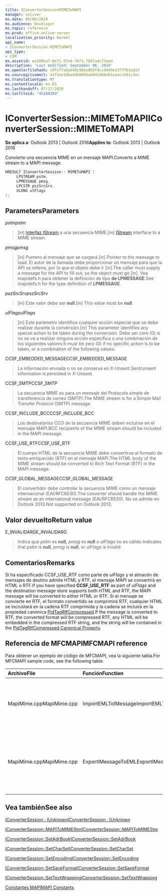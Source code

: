 ```yaml
---
title: IConverterSessionMIMEToMAPI
manager: soliver
ms.date: 09/06/2019
ms.audience: Developer
ms.topic: reference
ms.prod: office-online-server
localization_priority: Normal
api_name:
- IConverterSession.MIMEToMAPI
api_type:
- COM
ms.assetid: ee190ba7-9e71-97e4-7bf1-7b97adc73eed
description: 'Last modified: September 06, 2019'
ms.openlocfilehash: c9fcffa8ad4dc982e869f4ccd449e1377fb1ea57
ms.sourcegitcommit: 41f2ee16badd6009bab642d68a61eaaccb91c3ec
ms.translationtype: MT
ms.contentlocale: es-ES
ms.lasthandoff: 07/17/2020
ms.locfileid: "45160289"
---
```

# <a name="iconvertersessionmimetomapi"></a><span data-ttu-id="014bb-103">IConverterSession::MIMEToMAPI</span><span class="sxs-lookup"><span data-stu-id="014bb-103">IConverterSession::MIMEToMAPI</span></span>

  
  
<span data-ttu-id="014bb-104">**Se aplica a**: Outlook 2013 | Outlook 2016</span><span class="sxs-lookup"><span data-stu-id="014bb-104">**Applies to**: Outlook 2013 | Outlook 2016</span></span> 
  
<span data-ttu-id="014bb-105">Convierte una secuencia MIME en un mensaje MAPI.</span><span class="sxs-lookup"><span data-stu-id="014bb-105">Converts a MIME stream to a MAPI message.</span></span>
  
```cpp
HRESULT IConverterSession:: MIMEToMAPI ( 
     LPSTREAM pstm, 
     LPMESSAGE pmsg, 
     LPCSTR pszSrcSrv, 
     ULONG ulFlags 
);
```

## <a name="parameters"></a><span data-ttu-id="014bb-106">Parameters</span><span class="sxs-lookup"><span data-stu-id="014bb-106">Parameters</span></span>

 <span data-ttu-id="014bb-107">_pstm_</span><span class="sxs-lookup"><span data-stu-id="014bb-107">_pstm_</span></span>
  
> <span data-ttu-id="014bb-108">[in] [Interfaz IStream](https://msdn.microsoft.com/library/aa380034%28VS.85%29.aspx) a una secuencia MIME.</span><span class="sxs-lookup"><span data-stu-id="014bb-108">[in] [IStream](https://msdn.microsoft.com/library/aa380034%28VS.85%29.aspx) interface to a MIME stream.</span></span> 
    
 <span data-ttu-id="014bb-109">_pmsg_</span><span class="sxs-lookup"><span data-stu-id="014bb-109">_pmsg_</span></span>
  
> <span data-ttu-id="014bb-110">[in] Puntero al mensaje que se cargará.</span><span class="sxs-lookup"><span data-stu-id="014bb-110">[in] Pointer to the message to load.</span></span> <span data-ttu-id="014bb-111">El autor de la llamada debe proporcionar un mensaje para que la API se rellene, por lo que el objeto debe ir [in].</span><span class="sxs-lookup"><span data-stu-id="014bb-111">The caller must supply a message for the API to fill out, so the object must go [in].</span></span> <span data-ttu-id="014bb-112">Vea mapidefs.h para obtener la definición de tipo **de LPMESSAGE**.</span><span class="sxs-lookup"><span data-stu-id="014bb-112">See mapidefs.h for the type definition of **LPMESSAGE**.</span></span>
    
 <span data-ttu-id="014bb-113">_pszSrcSrv_</span><span class="sxs-lookup"><span data-stu-id="014bb-113">_pszSrcSrv_</span></span>
  
> <span data-ttu-id="014bb-114">[in] Este valor debe ser **null**.</span><span class="sxs-lookup"><span data-stu-id="014bb-114">[in] This value must be **null**.</span></span>
    
 <span data-ttu-id="014bb-115">_ulFlags_</span><span class="sxs-lookup"><span data-stu-id="014bb-115">_ulFlags_</span></span>
  
> <span data-ttu-id="014bb-116">[in] Este parámetro identifica cualquier acción especial que se debe realizar durante la conversión.</span><span class="sxs-lookup"><span data-stu-id="014bb-116">[in] This parameter identifies any special action to be taken during the conversion.</span></span> <span data-ttu-id="014bb-117">Debe ser cero (0) si no se va a realizar ninguna acción específica o una combinación de los siguientes valores:</span><span class="sxs-lookup"><span data-stu-id="014bb-117">It must be zero (0) if no specific action is to be taken, or a combination of the following values:</span></span>
    
<span data-ttu-id="014bb-118">CCSF_EMBEDDED_MESSAGE</span><span class="sxs-lookup"><span data-stu-id="014bb-118">CCSF_EMBEDDED_MESSAGE</span></span>
  
> <span data-ttu-id="014bb-119">La información enviada o no se conserva en X-Unsent.</span><span class="sxs-lookup"><span data-stu-id="014bb-119">Sent/unsent information is persisted in X-Unsent.</span></span>
    
<span data-ttu-id="014bb-120">CCSF_SMTP</span><span class="sxs-lookup"><span data-stu-id="014bb-120">CCSF_SMTP</span></span>
  
> <span data-ttu-id="014bb-121">La secuencia MIME es para un mensaje del Protocolo simple de transferencia de correo (SMTP).</span><span class="sxs-lookup"><span data-stu-id="014bb-121">The MIME stream is for a Simple Mail Transfer Protocol (SMTP) message.</span></span>
    
<span data-ttu-id="014bb-122">CCSF_INCLUDE_BCC</span><span class="sxs-lookup"><span data-stu-id="014bb-122">CCSF_INCLUDE_BCC</span></span>
  
> <span data-ttu-id="014bb-123">Los destinatarios CCO de la secuencia MIME deben incluirse en el mensaje MAPI.</span><span class="sxs-lookup"><span data-stu-id="014bb-123">BCC recipients of the MIME stream should be included in the MAPI message.</span></span>
    
<span data-ttu-id="014bb-124">CCSF_USE_RTF</span><span class="sxs-lookup"><span data-stu-id="014bb-124">CCSF_USE_RTF</span></span>
  
> <span data-ttu-id="014bb-125">El cuerpo HTML de la secuencia MIME debe convertirse al formato de texto enriquecido (RTF) en el mensaje MAPI.</span><span class="sxs-lookup"><span data-stu-id="014bb-125">The HTML body of the MIME stream should be converted to Rich Text Format (RTF) in the MAPI message.</span></span>

<span data-ttu-id="014bb-126">CCSF_GLOBAL_MESSAGE</span><span class="sxs-lookup"><span data-stu-id="014bb-126">CCSF_GLOBAL_MESSAGE</span></span>
> <span data-ttu-id="014bb-127">El convertidor debe controlar la secuencia MIME como un mensaje internacional (EAI/RFC6530).</span><span class="sxs-lookup"><span data-stu-id="014bb-127">The converter should handle the MIME stream as an international message (EAI/RFC6530).</span></span> <span data-ttu-id="014bb-128">No se admite en Outlook 2013.</span><span class="sxs-lookup"><span data-stu-id="014bb-128">Not supported on Outlook 2013.</span></span>
    
## <a name="return-value"></a><span data-ttu-id="014bb-129">Valor devuelto</span><span class="sxs-lookup"><span data-stu-id="014bb-129">Return value</span></span>

<span data-ttu-id="014bb-130">E_INVALIDARG</span><span class="sxs-lookup"><span data-stu-id="014bb-130">E_INVALIDARG</span></span>
  
> <span data-ttu-id="014bb-131">Indica que  _pstm_ es **null,**  _pmsg_ es **null** o  _ulFlags_ no es válido.</span><span class="sxs-lookup"><span data-stu-id="014bb-131">Indicates that  _pstm_ is **null**,  _pmsg_ is **null**, or  _ulFlags_ is invalid.</span></span> 
    
## <a name="remarks"></a><span data-ttu-id="014bb-132">Comentarios</span><span class="sxs-lookup"><span data-stu-id="014bb-132">Remarks</span></span>

<span data-ttu-id="014bb-133">Si ha especificado  CCSF_USE_RTF como parte de _ulFlags_ y el almacén de mensajes de destino admite HTML y RTF, el mensaje MAPI se convertirá en HTML o RTF.</span><span class="sxs-lookup"><span data-stu-id="014bb-133">If you have specified **CCSF_USE_RTF** as part of  _ulFlags_ and the destination message store supports both HTML and RTF, the MAPI message will be converted to either HTML or RTF.</span></span> <span data-ttu-id="014bb-134">Si el mensaje se convierte en RTF, el formato convertido se comprimirá RTF, cualquier HTML se incrustará en la cadena RTF comprimida y la cadena se incluirá en la propiedad canónica [PidTagRtfCompressed](pidtagrtfcompressed-canonical-property.md).</span><span class="sxs-lookup"><span data-stu-id="014bb-134">If the message is converted to RTF, the converted format will be compressed RTF, any HTML will be embedded in the compressed RTF string, and the string will be contained in the [PidTagRtfCompressed Canonical Property](pidtagrtfcompressed-canonical-property.md).</span></span>
  
## <a name="mfcmapi-reference"></a><span data-ttu-id="014bb-135">Referencia de MFCMAPI</span><span class="sxs-lookup"><span data-stu-id="014bb-135">MFCMAPI reference</span></span>

<span data-ttu-id="014bb-136">Para obtener un ejemplo de código de MFCMAPI, vea la siguiente tabla.</span><span class="sxs-lookup"><span data-stu-id="014bb-136">For MFCMAPI sample code, see the following table.</span></span>
  
|<span data-ttu-id="014bb-137">**Archivo**</span><span class="sxs-lookup"><span data-stu-id="014bb-137">**File**</span></span>|<span data-ttu-id="014bb-138">**Función**</span><span class="sxs-lookup"><span data-stu-id="014bb-138">**Function**</span></span>|<span data-ttu-id="014bb-139">**Comentario**</span><span class="sxs-lookup"><span data-stu-id="014bb-139">**Comment**</span></span>|
|:-----|:-----|:-----|
|<span data-ttu-id="014bb-140">MapiMime.cpp</span><span class="sxs-lookup"><span data-stu-id="014bb-140">MapiMime.cpp</span></span>  <br/> |<span data-ttu-id="014bb-141">ImportEMLToIMessage</span><span class="sxs-lookup"><span data-stu-id="014bb-141">ImportEMLToIMessage</span></span>  <br/> |<span data-ttu-id="014bb-142">MFCMAPI usa MimeToMAPI para convertir un archivo EML en un mensaje MAPI.</span><span class="sxs-lookup"><span data-stu-id="014bb-142">MFCMAPI uses MimeToMAPI to convert an EML file to a MAPI message.</span></span>  <br/> |
|<span data-ttu-id="014bb-143">MapiMime.cpp</span><span class="sxs-lookup"><span data-stu-id="014bb-143">MapiMime.cpp</span></span>  <br/> |<span data-ttu-id="014bb-144">ExportIMessageToEML</span><span class="sxs-lookup"><span data-stu-id="014bb-144">ExportIMessageToEML</span></span>  <br/> |<span data-ttu-id="014bb-145">MFCMAPI usa MAPIToMIMEStm para convertir un mensaje MAPI en un archivo EML.</span><span class="sxs-lookup"><span data-stu-id="014bb-145">MFCMAPI uses MAPIToMIMEStm to convert a MAPI message to an EML file.</span></span>  <br/> |
   
## <a name="see-also"></a><span data-ttu-id="014bb-146">Vea también</span><span class="sxs-lookup"><span data-stu-id="014bb-146">See also</span></span>



[<span data-ttu-id="014bb-147">IConverterSession : IUnknown</span><span class="sxs-lookup"><span data-stu-id="014bb-147">IConverterSession : IUnknown</span></span>](iconvertersessioniunknown.md)
  
[<span data-ttu-id="014bb-148">IConverterSession::MAPIToMIMEStm</span><span class="sxs-lookup"><span data-stu-id="014bb-148">IConverterSession::MAPIToMIMEStm</span></span>](iconvertersession-mapitomimestm.md)
  
[<span data-ttu-id="014bb-149">IConverterSession::SetAdrBook</span><span class="sxs-lookup"><span data-stu-id="014bb-149">IConverterSession::SetAdrBook</span></span>](iconvertersession-setadrbook.md)
  
[<span data-ttu-id="014bb-150">IConverterSession::SetCharSet</span><span class="sxs-lookup"><span data-stu-id="014bb-150">IConverterSession::SetCharSet</span></span>](iconvertersession-setcharset.md)
  
[<span data-ttu-id="014bb-151">IConverterSession::SetEncoding</span><span class="sxs-lookup"><span data-stu-id="014bb-151">IConverterSession::SetEncoding</span></span>](iconvertersession-setencoding.md)
  
[<span data-ttu-id="014bb-152">IConverterSession::SetSaveFormat</span><span class="sxs-lookup"><span data-stu-id="014bb-152">IConverterSession::SetSaveFormat</span></span>](iconvertersession-setsaveformat.md)
  
[<span data-ttu-id="014bb-153">IConverterSession::SetTextWrapping</span><span class="sxs-lookup"><span data-stu-id="014bb-153">IConverterSession::SetTextWrapping</span></span>](iconvertersession-settextwrapping.md)


[<span data-ttu-id="014bb-154">Constantes MAPI</span><span class="sxs-lookup"><span data-stu-id="014bb-154">MAPI Constants</span></span>](mapi-constants.md)

